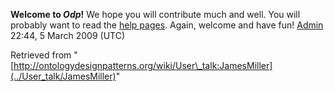 __Welcome to _Odp_!__ We hope you will contribute much and well. 
You will probably want to read the [help pages](http://ontologydesignpatterns.org/wiki/Help:Contents "Help:Contents"). Again, welcome and have fun! [Admin](../User/ValentinaPresutti "User:ValentinaPresutti") 22:44, 5 March 2009 (UTC)





Retrieved from "[http://ontologydesignpatterns.org/wiki/User\_talk:JamesMiller](../User_talk/JamesMiller)"